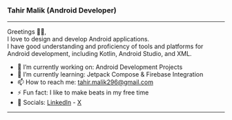 ### Tahir Malik (Android Developer)
----
Greetings 🙇🏻, <br/>
I love to design and develop Android applications. <br />
I have good understanding and proficiency of tools and platforms for Android development, including Kotlin, Android Studio, and XML. <br />
- 🔭 I’m currently working on: Android Development Projects
- 🌱 I’m currently learning: Jetpack Compose & Firebase Integration
- 📫 How to reach me: tahir.malik296@gmail.com 
- ⚡ Fun fact: I like to make beats in my free time
- 🔗 Socials: [LinkedIn](https://www.linkedin.com/in/tahir7malik/) - [X](https://twitter.com/tahir7malik)
----

